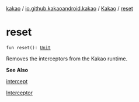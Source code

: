 [kakao](../../index.md) / [io.github.kakaoandroid.kakao](../index.md) / [Kakao](index.md) / [reset](./reset.md)

# reset

`fun reset(): `[`Unit`](https://kotlinlang.org/api/latest/jvm/stdlib/kotlin/-unit/index.html)

Removes the interceptors from the Kakao runtime.

**See Also**

[intercept](intercept.md)

[Interceptor](../../io.github.kakaoandroid.kakao.intercept/-interceptor/index.md)

